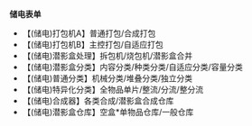 **储电表单**
- 【(储电)打包机A】普通打包/合成打包
- 【(储电)打包机B】主控打包/自适应打包
- 【(储电)潜影盒处理】拆包机/烧包机/潜影盒合并
- 【(储电)潜影盒分类】内容分类/种类分类/自适应分类/容量分类
- 【(储电)普通分类】机械分类/堆叠分类/独立分类
- 【(储电)特异化分类】全物品单片/整流/分流/整分流
- 【(储电)合成器】各类合成/潜影盒合成仓库
- 【(储电)潜影盒仓库】空盒*单物品仓库/一般仓库
